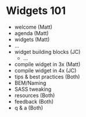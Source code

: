 # Widgets 101

- welcome (Matt)
- agenda (Matt)
- widgets (Matt)
 - ...
- widget building blocks (JC)
  - ...
- compile widget in 3x (Matt)
- compile widget in 4x (JC)
- tips & best practices (Both)
 - BEM/Naming 
 - SASS tweaking
- resources (Both)
- feedback (Both)
- q & a (Both)